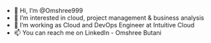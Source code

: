 - 👋 Hi, I’m @Omshree999
- 👀 I’m interested in cloud, project management & business analysis
- 🌱 I’m working as Cloud and DevOps Engineer at Intuitive Cloud
- 📫 You can reach me on LinkedIn - Omshree Butani

<!---
Omshree999/Omshree999 is a ✨ special ✨ repository because its `README.md` (this file) appears on your GitHub profile.
You can click the Preview link to take a look at your changes.
--->
